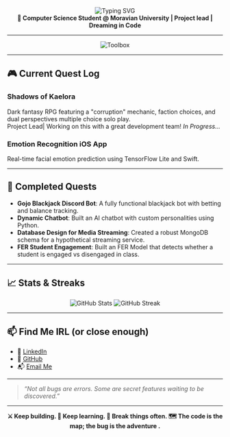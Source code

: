 <div align="center">
  <img src="https://readme-typing-svg.herokuapp.com?font=Fira+Code&size=24&duration=3000&pause=1000&color=9F79EE&center=true&vCenter=true&width=600&height=50&lines=Hey+I'm+Aiden+Clare;Project+Lead+%7C+AI+Tinkerer;Always+doing+Something+%7C+Builder+of+Systems;Dreamer+of+Worlds+%7C+Dev+of+Many+Tools" alt="Typing SVG" />

  <br>
  <strong>🚀 Computer Science Student @ Moravian University | Project lead | Dreaming in Code</strong>
</div>

---
<div align="center">
  <img src="https://skillicons.dev/icons?i=python,cpp,java,blender,mysql,aws,swift,ruby" alt="Toolbox" />
</div>

---

## 🎮 Current Quest Log

### **Shadows of Kaelora**
Dark fantasy RPG featuring a "corruption" mechanic, faction choices, and dual perspectives multiple choice solo play.  
Project Lead| Working on this with a great development team! *In Progress...*

### **Emotion Recognition iOS App**
Real-time facial emotion prediction using TensorFlow Lite and Swift.

---

## 📜 Completed Quests

- **Gojo Blackjack Discord Bot**: A fully functional blackjack bot with betting and balance tracking.
- **Dynamic Chatbot**: Built an AI chatbot with custom personalities using Python.
- **Database Design for Media Streaming**: Created a robust MongoDB schema for a hypothetical streaming service.
- **FER Student Engagement**: Built an FER Model that detects whether a student is engaged vs disengaged in class.

---

## 📈 Stats & Streaks

<div align="center">
  <img src="https://github-readme-stats.vercel.app/api?username=Subarashi42&show_icons=true&theme=tokyonight" alt="GitHub Stats" />
  <img src="https://streak-stats.demolab.com/?user=Subarashi42&theme=tokyonight&v=1" alt="GitHub Streak"/>
</div>

---

## 📫 Find Me IRL (or close enough)

- 💼 [LinkedIn](https://www.linkedin.com/in/aiden-clare-a335042a6/)
- 🐙 [GitHub](https://github.com/Subarashi42)
- 📬 [Email Me](mailto:aidenclare100@gmail.com)

---

> *“Not all bugs are errors. Some are secret features waiting to be discovered.”*

---

<div align="center">
  <strong>⚔️ Keep building. 🧠 Keep learning. 🧪 Break things often. 🗺️ The code is the map; the bug is the adventure .</strong>
</div>
